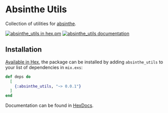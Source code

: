 # Absinthe Utils

Collection of utilities for [absinthe](https://hexdocs.pm/absinthe/).

[![absinthe_utils in hex.pm](https://img.shields.io/hexpm/v/absinthe_utils?style=flat)](https://hex.pm/packages/absinthe_utils)
[![absinthe_utils documentation](https://img.shields.io/badge/hex.pm-docs-green.svg?style=flat)](https://hexdocs.pm/absinthe_utils/)

## Installation

[Available in Hex](https://hex.pm/docs/publish), the package can be installed
by adding `absinthe_utils` to your list of dependencies in `mix.exs`:

```elixir
def deps do
  [
    {:absinthe_utils, "~> 0.0.1"}
  ]
end
```

Documentation can be found in [HexDocs](https://hexdocs.pm/absinthe_utils).
